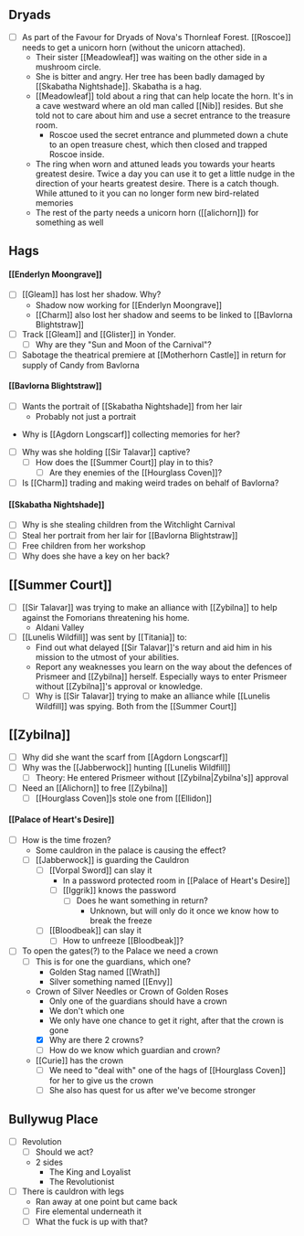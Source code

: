 
## Dryads
- [ ] As part of the Favour for Dryads of Nova's Thornleaf Forest. [[Roscoe]] needs to get a unicorn horn (without the unicorn attached).
	- Their sister [[Meadowleaf]] was waiting on the other side in a mushroom circle.
	- She is bitter and angry. Her tree has been badly damaged by [[Skabatha Nightshade]]. Skabatha is a hag.
	- [[Meadowleaf]] told about a ring that can help locate the horn. It's in a cave westward where an old man called [[Nib]] resides. But she told not to care about him and use a secret entrance to the treasure room.
		- Roscoe used the secret entrance and plummeted down a chute to an open treasure chest, which then closed and trapped Roscoe inside.
	- The ring when worn and attuned leads you towards your hearts greatest desire. Twice a day you can use it to get a little nudge in the direction of your hearts greatest desire. There is a catch though. While attuned to it you can no longer form new bird-related memories
	- The rest of the party needs a unicorn horn ([[alichorn]]) for something as well

## Hags
#### [[Enderlyn Moongrave]]
- [ ] [[Gleam]] has lost her shadow. Why?
	- Shadow now working for [[Enderlyn Moongrave]]
	- [[Charm]] also lost her shadow and seems to be linked to [[Bavlorna Blightstraw]]
- [ ] Track [[Gleam]] and [[Glister]] in Yonder.
	- [ ] Why are they "Sun and Moon of the Carnival"?
- [ ] Sabotage the theatrical premiere at [[Motherhorn Castle]] in return for supply of Candy from Bavlorna

#### [[Bavlorna Blightstraw]]
- [ ] Wants the portrait of [[Skabatha Nightshade]] from her lair
	- Probably not just a portrait
- Why is [[Agdorn Longscarf]] collecting memories for her?
- [ ] Why was she holding [[Sir Talavar]] captive?
	- [ ] How does the [[Summer Court]] play in to this?
		- [ ] Are they enemies of the [[Hourglass Coven]]?
- [ ] Is [[Charm]] trading and making weird trades on behalf of Bavlorna?

#### [[Skabatha Nightshade]]
- [ ] Why is she stealing children from the Witchlight Carnival
- [ ] Steal her portrait from her lair for [[Bavlorna Blightstraw]]
- [ ] Free children from her workshop
- [ ] Why does she have a key on her back?

## [[Summer Court]]
- [ ] [[Sir Talavar]] was trying to make an alliance with [[Zybilna]] to help against the Fomorians threatening his home.
	- Aldani Valley
- [ ] [[Lunelis Wildfill]] was sent by [[Titania]] to:
	- Find out what delayed [[Sir Talavar]]'s return and aid him in his mission to the utmost of your abilities.
	- Report any weaknesses you learn on the way about the defences of Prismeer and [[Zybilna]] herself. Especially ways to enter Prismeer without [[Zybilna]]'s approval or knowledge.
	- [ ] Why is [[Sir Talavar]] trying to make an alliance while [[Lunelis Wildfill]] was spying. Both from the [[Summer Court]]

## [[Zybilna]]
- [ ] Why did she want the scarf from [[Agdorn Longscarf]]
- [ ] Why was the [[Jabberwock]] hunting [[Lunelis Wildfill]]
	- [ ] Theory: He entered Prismeer without [[Zybilna|Zybilna's]] approval
- [ ] Need an [[Alichorn]] to free [[Zybilna]]
	- [ ] [[Hourglass Coven]]s stole one from [[Ellidon]] 

#### [[Palace of Heart's Desire]]
- [ ] How is the time frozen?
	- Some cauldron in the palace is causing the effect?
	- [ ] [[Jabberwock]] is guarding the Cauldron
		- [ ] [[Vorpal Sword]] can slay it
			- In a password protected room in [[Palace of Heart's Desire]]
			- [ ] [[Iggrik]] knows the password
				- [ ] Does he want something in return?
					- Unknown, but will only do it once we know how to break the freeze
		- [ ] [[Bloodbeak]] can slay it
			- [ ] How to unfreeze [[Bloodbeak]]?
- [ ] To open the gates(?) to the Palace we need a crown
	- [ ] This is for one the guardians, which one?
		- Golden Stag named [[Wrath]]
		- Silver something named [[Envy]]
	- Crown of Silver Needles or Crown of Golden Roses
		- Only one of the guardians should have a crown
		- We don't which one
		- We only have one chance to get it right, after that the crown is gone
		- [x] Why are there 2 crowns?
		- [ ] How do we know which guardian and crown?
	- [[Curie]] has the crown
		- [ ] We need to "deal with" one of the hags of [[Hourglass Coven]] for her to give us the crown
		- [ ] She also has quest for us after we've become stronger

## Bullywug Place
- [ ] Revolution
	- [ ] Should we act?
	- 2 sides
		- The King and Loyalist
		- The Revolutionist
- [ ] There is cauldron with legs
	- Ran away at one point but came back
	- [ ] Fire elemental underneath it
	- [ ] What the fuck is up with that?